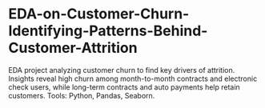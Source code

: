 # EDA-on-Customer-Churn-Identifying-Patterns-Behind-Customer-Attrition
EDA project analyzing customer churn to find key drivers of attrition. Insights reveal high churn among month-to-month contracts and electronic check users, while long-term contracts and auto payments help retain customers. Tools: Python, Pandas, Seaborn.
